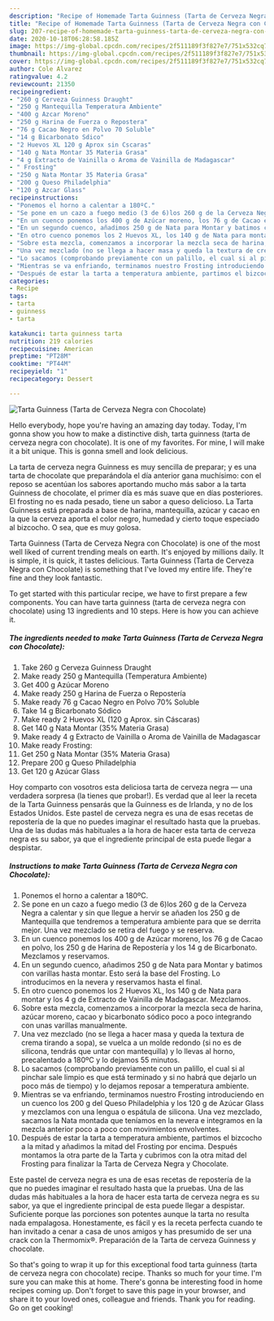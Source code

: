 ```yaml
---
description: "Recipe of Homemade Tarta Guinness (Tarta de Cerveza Negra con Chocolate)"
title: "Recipe of Homemade Tarta Guinness (Tarta de Cerveza Negra con Chocolate)"
slug: 207-recipe-of-homemade-tarta-guinness-tarta-de-cerveza-negra-con-chocolate
date: 2020-10-18T06:28:58.185Z
image: https://img-global.cpcdn.com/recipes/2f511189f3f827e7/751x532cq70/tarta-guinness-tarta-de-cerveza-negra-con-chocolate-foto-principal.jpg
thumbnail: https://img-global.cpcdn.com/recipes/2f511189f3f827e7/751x532cq70/tarta-guinness-tarta-de-cerveza-negra-con-chocolate-foto-principal.jpg
cover: https://img-global.cpcdn.com/recipes/2f511189f3f827e7/751x532cq70/tarta-guinness-tarta-de-cerveza-negra-con-chocolate-foto-principal.jpg
author: Cole Alvarez
ratingvalue: 4.2
reviewcount: 21350
recipeingredient:
- "260 g Cerveza Guinness Draught"
- "250 g Mantequilla Temperatura Ambiente"
- "400 g Azcar Moreno"
- "250 g Harina de Fuerza o Repostera"
- "76 g Cacao Negro en Polvo 70 Soluble"
- "14 g Bicarbonato Sdico"
- "2 Huevos XL 120 g Aprox sin Cscaras"
- "140 g Nata Montar 35 Materia Grasa"
- "4 g Extracto de Vainilla o Aroma de Vainilla de Madagascar"
- " Frosting"
- "250 g Nata Montar 35 Materia Grasa"
- "200 g Queso Philadelphia"
- "120 g Azcar Glass"
recipeinstructions:
- "Ponemos el horno a calentar a 180ºC."
- "Se pone en un cazo a fuego medio (3 de 6)los 260 g de la Cerveza Negra a calentar y sin que llegue a hervir se añaden los 250 g de Mantequilla que tendremos a temperatura ambiente para que se derrita mejor. Una vez mezclado se retira del fuego y se reserva."
- "En un cuenco ponemos los 400 g de Azúcar moreno, los 76 g de Cacao en polvo, los 250 g de Harina de Repostería y los 14 g de Bicarbonato. Mezclamos y reservamos."
- "En un segundo cuenco, añadimos 250 g de Nata para Montar y batimos con varillas hasta montar. Esto será la base del Frosting. Lo introducimos en la nevera y reservamos hasta el final."
- "En otro cuenco ponemos los 2 Huevos XL, los 140 g de Nata para montar y los 4 g de Extracto de Vainilla de Madagascar. Mezclamos."
- "Sobre esta mezcla, comenzamos a incorporar la mezcla seca de harina, azúcar moreno, cacao y bicarbonato sódico poco a poco integrando con unas varillas manualmente."
- "Una vez mezclado (no se llega a hacer masa y queda la textura de crema tirando a sopa), se vuelca a un molde redondo (si no es de silicona, tendrás que untar con mantequilla) y lo llevas al horno, precalentado a 180ºC y lo dejamos 55 minutos."
- "Lo sacamos (comprobando previamente con un palillo, el cual si al pinchar sale limpio es que está terminado y si no habrá que dejarlo un poco más de tiempo) y lo dejamos reposar a temperatura ambiente."
- "Mientras se va enfriando, terminamos nuestro Frosting introduciendo en un cuenco los 200 g del Queso Philadelphia y los 120 g de Azúcar Glass y mezclamos con una lengua o espátula de silicona. Una vez mezclado, sacamos la Nata montada que teníamos en la nevera e integramos en la mezcla anterior poco a poco con movimientos envolventes."
- "Después de estar la tarta a temperatura ambiente, partimos el bizcocho a la mitad y añadimos la mitad del Frosting por encima. Después montamos la otra parte de la Tarta y cubrimos con la otra mitad del Frosting para finalizar la Tarta de Cerveza Negra y Chocolate."
categories:
- Recipe
tags:
- tarta
- guinness
- tarta

katakunci: tarta guinness tarta 
nutrition: 219 calories
recipecuisine: American
preptime: "PT28M"
cooktime: "PT44M"
recipeyield: "1"
recipecategory: Dessert

---
```



![Tarta Guinness (Tarta de Cerveza Negra con Chocolate)](https://img-global.cpcdn.com/recipes/2f511189f3f827e7/751x532cq70/tarta-guinness-tarta-de-cerveza-negra-con-chocolate-foto-principal.jpg)

Hello everybody, hope you're having an amazing day today. Today, I'm gonna show you how to make a distinctive dish, tarta guinness (tarta de cerveza negra con chocolate). It is one of my favorites. For mine, I will make it a bit unique. This is gonna smell and look delicious.

La tarta de cerveza negra Guinness es muy sencilla de preparar; y es una tarta de chocolate que preparándola el día anterior gana muchísimo: con el reposo se acentúan los sabores aportando mucho más sabor a la tarta Guinness de chocolate, el primer día es más suave que en días posteriores. El frosting no es nada pesado, tiene un sabor a queso delicioso. La Tarta Guinness está preparada a base de harina, mantequilla, azúcar y cacao en la que la cerveza aporta el color negro, humedad y cierto toque especiado al bizcocho. O sea, que es muy golosa.

Tarta Guinness (Tarta de Cerveza Negra con Chocolate) is one of the most well liked of current trending meals on earth. It's enjoyed by millions daily. It is simple, it is quick, it tastes delicious. Tarta Guinness (Tarta de Cerveza Negra con Chocolate) is something that I've loved my entire life. They're fine and they look fantastic.


To get started with this particular recipe, we have to first prepare a few components. You can have tarta guinness (tarta de cerveza negra con chocolate) using 13 ingredients and 10 steps. Here is how you can achieve it.

<!--inarticleads1-->

##### The ingredients needed to make Tarta Guinness (Tarta de Cerveza Negra con Chocolate):

1. Take 260 g Cerveza Guinness Draught
1. Make ready 250 g Mantequilla (Temperatura Ambiente)
1. Get 400 g Azúcar Moreno
1. Make ready 250 g Harina de Fuerza o Repostería
1. Make ready 76 g Cacao Negro en Polvo 70% Soluble
1. Take 14 g Bicarbonato Sódico
1. Make ready 2 Huevos XL (120 g Aprox. sin Cáscaras)
1. Get 140 g Nata Montar (35% Materia Grasa)
1. Make ready 4 g Extracto de Vainilla o Aroma de Vainilla de Madagascar
1. Make ready  Frosting:
1. Get 250 g Nata Montar (35% Materia Grasa)
1. Prepare 200 g Queso Philadelphia
1. Get 120 g Azúcar Glass


Hoy comparto con vosotros esta deliciosa tarta de cerveza negra — una verdadera sorpresa (la tienes que probar!). Es verdad que al leer la receta de la Tarta Guinness pensarás que la Guinness es de Irlanda, y no de los Estados Unidos. Este pastel de cerveza negra es una de esas recetas de repostería de la que no puedes imaginar el resultado hasta que la pruebas. Una de las dudas más habituales a la hora de hacer esta tarta de cerveza negra es su sabor, ya que el ingrediente principal de esta puede llegar a despistar. 

<!--inarticleads2-->

##### Instructions to make Tarta Guinness (Tarta de Cerveza Negra con Chocolate):

1. Ponemos el horno a calentar a 180ºC.
1. Se pone en un cazo a fuego medio (3 de 6)los 260 g de la Cerveza Negra a calentar y sin que llegue a hervir se añaden los 250 g de Mantequilla que tendremos a temperatura ambiente para que se derrita mejor. Una vez mezclado se retira del fuego y se reserva.
1. En un cuenco ponemos los 400 g de Azúcar moreno, los 76 g de Cacao en polvo, los 250 g de Harina de Repostería y los 14 g de Bicarbonato. Mezclamos y reservamos.
1. En un segundo cuenco, añadimos 250 g de Nata para Montar y batimos con varillas hasta montar. Esto será la base del Frosting. Lo introducimos en la nevera y reservamos hasta el final.
1. En otro cuenco ponemos los 2 Huevos XL, los 140 g de Nata para montar y los 4 g de Extracto de Vainilla de Madagascar. Mezclamos.
1. Sobre esta mezcla, comenzamos a incorporar la mezcla seca de harina, azúcar moreno, cacao y bicarbonato sódico poco a poco integrando con unas varillas manualmente.
1. Una vez mezclado (no se llega a hacer masa y queda la textura de crema tirando a sopa), se vuelca a un molde redondo (si no es de silicona, tendrás que untar con mantequilla) y lo llevas al horno, precalentado a 180ºC y lo dejamos 55 minutos.
1. Lo sacamos (comprobando previamente con un palillo, el cual si al pinchar sale limpio es que está terminado y si no habrá que dejarlo un poco más de tiempo) y lo dejamos reposar a temperatura ambiente.
1. Mientras se va enfriando, terminamos nuestro Frosting introduciendo en un cuenco los 200 g del Queso Philadelphia y los 120 g de Azúcar Glass y mezclamos con una lengua o espátula de silicona. Una vez mezclado, sacamos la Nata montada que teníamos en la nevera e integramos en la mezcla anterior poco a poco con movimientos envolventes.
1. Después de estar la tarta a temperatura ambiente, partimos el bizcocho a la mitad y añadimos la mitad del Frosting por encima. Después montamos la otra parte de la Tarta y cubrimos con la otra mitad del Frosting para finalizar la Tarta de Cerveza Negra y Chocolate.


Este pastel de cerveza negra es una de esas recetas de repostería de la que no puedes imaginar el resultado hasta que la pruebas. Una de las dudas más habituales a la hora de hacer esta tarta de cerveza negra es su sabor, ya que el ingrediente principal de esta puede llegar a despistar. Suficiente porque las porciones son potentes aunque la tarta no resulta nada empalagosa. Honestamente, es fácil y es la receta perfecta cuando te han invitado a cenar a casa de unos amigos y has presumido de ser una crack con la Thermomix®. Preparación de la Tarta de cerveza Guinness y chocolate. 

So that's going to wrap it up for this exceptional food tarta guinness (tarta de cerveza negra con chocolate) recipe. Thanks so much for your time. I'm sure you can make this at home. There's gonna be interesting food in home recipes coming up. Don't forget to save this page in your browser, and share it to your loved ones, colleague and friends. Thank you for reading. Go on get cooking!
